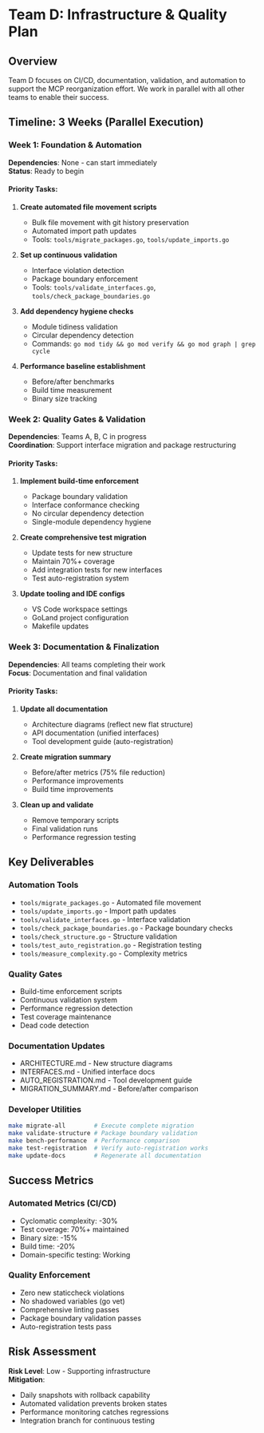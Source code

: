 # Team D: Infrastructure & Quality Plan

## Overview
Team D focuses on CI/CD, documentation, validation, and automation to support the MCP reorganization effort. We work in parallel with all other teams to enable their success.

## Timeline: 3 Weeks (Parallel Execution)

### Week 1: Foundation & Automation
**Dependencies**: None - can start immediately  
**Status**: Ready to begin

#### Priority Tasks:
1. **Create automated file movement scripts**
   - Bulk file movement with git history preservation
   - Automated import path updates
   - Tools: `tools/migrate_packages.go`, `tools/update_imports.go`

2. **Set up continuous validation**
   - Interface violation detection
   - Package boundary enforcement
   - Tools: `tools/validate_interfaces.go`, `tools/check_package_boundaries.go`

3. **Add dependency hygiene checks**
   - Module tidiness validation
   - Circular dependency detection
   - Commands: `go mod tidy && go mod verify && go mod graph | grep cycle`

4. **Performance baseline establishment**
   - Before/after benchmarks
   - Build time measurement
   - Binary size tracking

### Week 2: Quality Gates & Validation
**Dependencies**: Teams A, B, C in progress  
**Coordination**: Support interface migration and package restructuring

#### Priority Tasks:
1. **Implement build-time enforcement**
   - Package boundary validation
   - Interface conformance checking
   - No circular dependency detection
   - Single-module dependency hygiene

2. **Create comprehensive test migration**
   - Update tests for new structure
   - Maintain 70%+ coverage
   - Add integration tests for new interfaces
   - Test auto-registration system

3. **Update tooling and IDE configs**
   - VS Code workspace settings
   - GoLand project configuration
   - Makefile updates

### Week 3: Documentation & Finalization
**Dependencies**: All teams completing their work  
**Focus**: Documentation and final validation

#### Priority Tasks:
1. **Update all documentation**
   - Architecture diagrams (reflect new flat structure)
   - API documentation (unified interfaces)
   - Tool development guide (auto-registration)

2. **Create migration summary**
   - Before/after metrics (75% file reduction)
   - Performance improvements
   - Build time improvements

3. **Clean up and validate**
   - Remove temporary scripts
   - Final validation runs
   - Performance regression testing

## Key Deliverables

### Automation Tools
- `tools/migrate_packages.go` - Automated file movement
- `tools/update_imports.go` - Import path updates
- `tools/validate_interfaces.go` - Interface validation
- `tools/check_package_boundaries.go` - Package boundary checks
- `tools/check_structure.go` - Structure validation
- `tools/test_auto_registration.go` - Registration testing
- `tools/measure_complexity.go` - Complexity metrics

### Quality Gates
- Build-time enforcement scripts
- Continuous validation system
- Performance regression detection
- Test coverage maintenance
- Dead code detection

### Documentation Updates
- ARCHITECTURE.md - New structure diagrams
- INTERFACES.md - Unified interface docs
- AUTO_REGISTRATION.md - Tool development guide
- MIGRATION_SUMMARY.md - Before/after comparison

### Developer Utilities
```bash
make migrate-all        # Execute complete migration
make validate-structure # Package boundary validation
make bench-performance  # Performance comparison
make test-registration  # Verify auto-registration works
make update-docs        # Regenerate all documentation
```

## Success Metrics

### Automated Metrics (CI/CD)
- Cyclomatic complexity: -30%
- Test coverage: 70%+ maintained
- Binary size: -15%
- Build time: -20%
- Domain-specific testing: Working

### Quality Enforcement
- Zero new staticcheck violations
- No shadowed variables (go vet)
- Comprehensive linting passes
- Package boundary validation passes
- Auto-registration tests pass

## Risk Assessment
**Risk Level**: Low - Supporting infrastructure  
**Mitigation**: 
- Daily snapshots with rollback capability
- Automated validation prevents broken states
- Performance monitoring catches regressions
- Integration branch for continuous testing